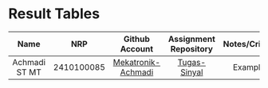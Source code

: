 # Result Tables

| Name | NRP| Github Account | Assignment Repository | Notes/Critics |
|:----:|:--:|:--------------:|:---------------------:|:-------------:|
| Achmadi ST MT | 2410100085 | [Mekatronik-Achmadi](https://github.com/mekatronik-achmadi/) | [Tugas-Sinyal](https://github.com/mekatronik-achmadi/tugas-sinyal) | Example |
